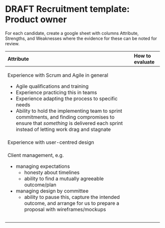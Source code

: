 # DRAFT Recruitment template: Product owner

For each candidate, create a google sheet with columns Attribute, Strengths, and Weaknesses where the evidence for these can be noted for review.

<table>
  <thead>
    <tr>
      <th style="text-align:left">Attribute</th>
      <th style="text-align:left">How to evaluate</th>
    </tr>
  </thead>
  <tbody>
    <tr>
      <td style="text-align:left">
        <p>Experience with Scrum and Agile in general</p>
        <ul>
          <li>Agile qualifications and training</li>
          <li>Experience practicing this in teams</li>
          <li>Experience adapting the process to specific needs</li>
          <li>Ability to hold the implementing team to sprint commitments, and finding
            compromises to ensure that <em>something</em> is delivered each sprint instead
            of letting work drag and stagnate</li>
        </ul>
      </td>
      <td style="text-align:left"></td>
    </tr>
    <tr>
      <td style="text-align:left">Experience with user-centred design</td>
      <td style="text-align:left"></td>
    </tr>
    <tr>
      <td style="text-align:left">
        <p>Client management, e.g.</p>
        <ul>
          <li>managing expectations
            <ul>
              <li>honesty about timelines</li>
              <li>ability to find a mutually agreeable outcome/plan</li>
            </ul>
          </li>
          <li>managing design by committee
            <ul>
              <li>ability to pause this, capture the intended outcome, and arrange for us
                to prepare a proposal with wireframes/mockups</li>
            </ul>
          </li>
        </ul>
      </td>
      <td style="text-align:left"></td>
    </tr>
    <tr>
      <td style="text-align:left"></td>
      <td style="text-align:left"></td>
    </tr>
    <tr>
      <td style="text-align:left"></td>
      <td style="text-align:left"></td>
    </tr>
  </tbody>
</table>





